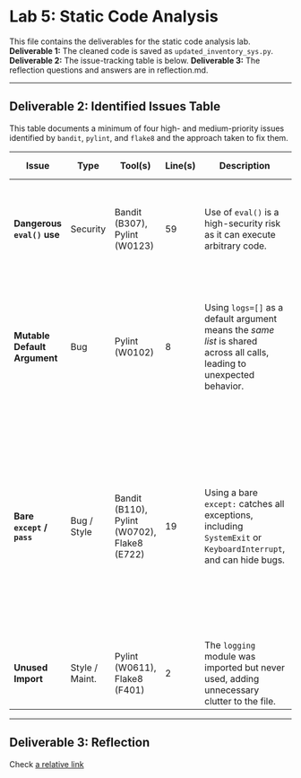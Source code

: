 # Lab 5: Static Code Analysis

This file contains the deliverables for the static code analysis lab.
**Deliverable 1:** The cleaned code is saved as `updated_inventory_sys.py`.
**Deliverable 2:** The issue-tracking table is below.
**Deliverable 3:** The reflection questions and answers are in reflection.md.

---

## Deliverable 2: Identified Issues Table

This table documents a minimum of four high- and medium-priority issues identified by `bandit`, `pylint`, and `flake8` and the approach taken to fix them.

| Issue | Type | Tool(s) | Line(s) | Description | Fix Approach |
| --- | --- | --- | --- | --- | --- |
| **Dangerous `eval()` use** | Security | Bandit (B307), Pylint (W0123) | 59 | Use of `eval()` is a high-security risk as it can execute arbitrary code. | Removed the `eval()` call and replaced it with a standard `print('eval used')` statement. |
| **Mutable Default Argument** | Bug | Pylint (W0102) | 8 | Using `logs=[]` as a default argument means the *same list* is shared across all calls, leading to unexpected behavior. | Changed the default argument to `logs=None` and initialized a new `logs = []` list inside the function if it was `None`. |
| **Bare `except` / `pass`** | Bug / Style | Bandit (B110), Pylint (W0702), Flake8 (E722) | 19 | Using a bare `except:` catches all exceptions, including `SystemExit` or `KeyboardInterrupt`, and can hide bugs. | Replaced the bare `except:` with a specific `except KeyError:`. This now only catches the expected error (trying to remove an item that doesn't exist) and lets other errors surface. |
| **Unused Import** | Style / Maint. | Pylint (W0611), Flake8 (F401) | 2 | The `logging` module was imported but never used, adding unnecessary clutter to the file. | Removed the `import logging` line completely. |

---

## Deliverable 3: Reflection
Check [a relative link](reflection.md)

